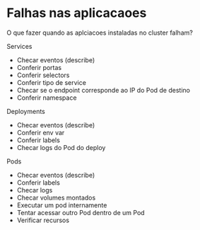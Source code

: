 # Falhas nas aplicacaoes
O que fazer quando as aplciacoes instaladas no cluster falham?
  
Services
- Checar eventos (describe)
- Conferir portas
- Conferir selectors
- Conferir tipo de service
- Checar se o endpoint corresponde ao IP do Pod de destino
- Conferir namespace

Deployments
- Checar eventos (describe)
- Conferir env var
- Conferir labels
- Checar logs do Pod do deploy
  
Pods
- Checar eventos (describe)
- Conferir labels
- Checar logs
- Checar volumes montados
- Executar um pod internamente
- Tentar acessar outro Pod dentro de um Pod
- Verificar recursos